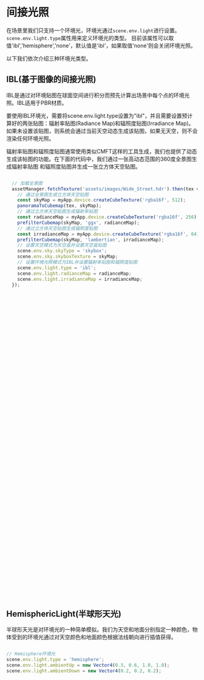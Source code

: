 # 间接光照

在场景里我们只支持一个环境光，环境光通过```scene.env.light```进行设置。```scene.env.light.type```属性用来定义环境光的类型。
目前该属性可以取值'ibl','hemisphere','none'，默认值是'ibl'，如果取值'none'则会关闭环境光照。

以下我们依次介绍三种环境光类型。

## IBL(基于图像的间接光照)

IBL是通过对环境贴图在球面空间进行积分而预先计算出场景中每个点的环境光照。IBL适用于PBR材质。

要使用IBL环境光，需要将scene.env.light.type设置为"ibl"，并且需要设置预计算好的两张贴图：辐射率贴图(Radiance Map)和辐照度贴图(Irradiance Map)。
如果未设置该贴图，则系统会通过当前天空动态生成该贴图，如果无天空，则不会渲染任何环境光照。

辐射率贴图和辐照度贴图通常使用类似CMFT这样的工具生成，我们也提供了动态生成该帖图的功能。在下面的代码中，我们通过一张高动态范围的360度全景图生成辐射率贴图
和辐照度贴图并生成一张立方体天空贴图。

```javascript

  // 加载全景图
  assetManager.fetchTexture('assets/images/Wide_Street.hdr').then(tex => {
    // 通过全景图生成立方体天空贴图
    const skyMap = myApp.device.createCubeTexture('rgba16f', 512);
    panoramaToCubemap(tex, skyMap);
    // 通过立方体天空贴图生成辐射率贴图
    const radianceMap = myApp.device.createCubeTexture('rgba16f', 256);
    prefilterCubemap(skyMap, 'ggx', radianceMap);
    // 通过立方体天空贴图生成辐照度贴图
    const irradianceMap = myApp.device.createCubeTexture('rgba16f', 64);
    prefilterCubemap(skyMap, 'lambertian', irradianceMap);
    // 设置天空模式为天空盒并设置天空盒贴图
    scene.env.sky.skyType = 'skybox';
    scene.env.sky.skyboxTexture = skyMap;
    // 设置环境光照模式为IBL并设置辐射率贴图和辐照度贴图
    scene.env.light.type = 'ibl';
    scene.env.light.radianceMap = radianceMap;
    scene.env.light.irradianceMap = irradianceMap;
  });

```

<div class="showcase" case="tut-14" style="width:600px;height:800px;"></div>

## HemisphericLight(半球形天光)

半球形天光是对环境光的一种简单模拟。我们为天空和地面分别指定一种颜色，物体受到的环境光通过对天空颜色和地面颜色根据法线朝向进行插值获得。

```javascript

// Hemisphere环境光
scene.env.light.type = 'hemisphere';
scene.env.light.ambientUp = new Vector4(0.3, 0.6, 1.0, 1.0);
scene.env.light.ambientDown = new Vector4(0.2, 0.2, 0.2);

```

<div class="showcase" case="tut-15" style="width:600px;height:800px;"></div>


